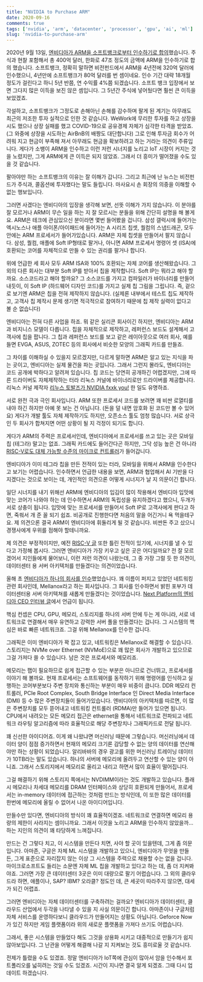 ```yaml
---
title: "NVIDIA to Purchase ARM"
date: 2020-09-16
comments: true
tags: ['nvidia', 'arm', 'datacenter', 'processor', 'gpu', 'ai', 'ml']
slug: 'nvidia-to-purchase-arm'
---
```


2020년 9월 13일, [엔비디아가 ARM을 소프트뱅크로부터 인수하기로
합의][ext:nvidia-to-acquire-arm]했습니다. 주식과 현찰 포함해서 총 400억 달러,
한화로 47조 정도의 금액에 ARM을 인수하기로 합의 했습니다. 소프트뱅크, 정확히
말하면 비전펀드에서 ARM을 4년전에 320억 달러에 인수했으니, 4년만에 소프트뱅크가
80억 달러를 번 셈이네요. 인수 기간 대략 18개월 정도가 걸린다고 하니 5년 반쯤, 연
수익률 4%쯤 되겠습니다. 소프트 뱅크 입장에서 보면 그다지 많은 이득을 보진 않은
셈입니다. 그 5년간 주식에 넣어뒀다면 훨씬 큰 이득을 보았겠죠.

[ext:nvidia-to-acquire-arm]: https://nvidianews.nvidia.com/news/nvidia-to-acquire-arm-for-40-billion-creating-worlds-premier-computing-company-for-the-age-of-ai

각설하고, 소프트뱅크가 그정도로 손해아닌 손해를 감수하며 팔게 된 계기는 아무래도
최근의 저조한 투자 실적으로 인한 것 같습니다. WeWork에 무리한 투자를 하고 상장을
시도 했으나 상장 실패를 했고 COVID-19으로 공유경제 자체가 심각한 타격을 받았죠.
(그 와중에 상장을 시도하는 AirBnB의 배짱도 대단합니다) 그로 인해 투자금 회수가
어려워 지고 현금이 부족해 져서 아무래도 현금을 확보하려고 하는 거라는 의견이
주류입니다. 게다가 소뱅이 ARM을 인수하고 이런 저런 시너지를 노리고 IoT 시장이
커지는 것을 노렸지만, 그게 ARM에게 큰 이득은 되지 않았죠. 그래서 더 흥미가
떨어졌을 수도 있을 것 같습니다.

팔아야만 하는 소프트뱅크의 이유는 잘 이해가 갑니다. 그리고 최근에 난 뉴스는
비전펀드가 주식과, 콜옵션에 투자했다는 말도 들립니다. 마사요시 손 회장의 의중을
이해할 수 없는 행보입니다.

그러면 사겠다는 엔비디아의 입장을 생각해 보면, 선뜻 이해가 가지 않습니다. 이
분야를 잘 모르거나 ARM이 무슨 일을 하는 지 잘 모르시는 분들을 위해 간단히 설명을
해 볼게요. ARM은 테크에 관심있으신 분이라면 몇번 들어봤을 겁니다. 삼성 갤럭시에
들어가는 엑시노스나 애플 아이폰/아이패드에 들어가는 A 시리즈 칩셋, 퀄컴의
스냅드래곤, 모두 안에는 ARM 프로세서가 들어가있습니다. ARM은 자체 칩셋을
만들어서 팔지 않습니다. 삼성, 퀄컴, 애플에 Soft IP형태로 팔거나, 아니면 ARM
프로세서 명령어 셋 (ISA)에 호환되는 코어를 자체적으로 만들 수 있는 권리를 팔거나
합니다.

위에 언급한 세 회사 모두 ARM ISA와 100% 호환되는 자체 코어를 생산해왔습니다. 그
외의 다른 회사는 대부분 Soft IP를 받아서 칩을 제작합니다. Soft IP는 뭐라고 해야
할까요. 소스코드라고 해야 할까요? 그 소스코드를 가지고 컴파일러가 바이너리를
만들어 내듯이, 이 Soft IP (하드웨어 디자인 코드)를 가지고 실제 칩 그림을
그립니다. 즉, 겉으로 보기엔 ARM은 칩을 전혀 제작하지 않습니다. (실제론 내부에서
테스트 칩도 제작하고, 고객사 칩 제작시 문제 생기면 적극적으로 참여하기 때문에 칩
제작 실력이 없다고 볼 순 없습니다)

엔비디아는 전혀 다른 사업을 하죠. 뭐 같은 실리콘 회사이긴 하지만, 엔비디아는
ARM과 비지니스 모델이 다릅니다. 칩을 자체적으로 제작하고, 레퍼런스 보드도
설계해서 고객사에 칩을 팝니다. 그 칩과 레퍼런스 보드를 보고 같은 레이아웃으로
여러 회사, 예를 들면 EVGA, ASUS, ZOTEC 등의 회사에서 비슷한 모양의 그래픽 카드를
만들죠.

그 차이를 이해하실 수 있을지 모르겠지만, 다르게 말하면 ARM은 알고 있는 지식을
파는 곳이고, 엔비디아는 실제 물건을 파는 곳입니다. 그래서 그런지 몰라도,
엔비디아는 코드 공개에 박하다고 알려져 있습니다. 칩 코드는 당연히 공개하긴
어렵겠지만, 그에 따른 드라이버도 자체제작하는 터라 리눅스 커널에 바이너리로만
드라이버를 제공합니다. 리눅스 커널 제작자 [리누스 토발즈가 NVIDIA fxxk
you!][ext:tovalds-nvidia-fu] 한 일도 유명하죠.

[ext:tovalds-nvidia-fu]: https://www.youtube.com/watch?v=iYWzMvlj2RQ

서로 완전 극과 극인 회사입니다. ARM 또한 프로세서 코드를 보려면 꽤 비싼 로열티를
내야 하긴 하지만 아예 못 보는 건 아닙니다. (돈을 덜 내면 암호화 된 코드만 볼 수
있어요) 게다가 개발 툴도 자체 제작하기도 하지만, 오픈소스 툴도 엄청 많습니다.
서로 상극인 두 회사가 합쳐지면 어떤 상황이 될 지 걱정이 되기도 합니다.

게다가 ARM의 주력은 프로세서인데, 엔비디아에서 프로세서를 쓰고 있는 곳은 모바일
칩 (테그라) 말고는 없죠. 그래픽 카드에도 들어간다곤 하지만, 그닥 성능 높은 건
아니라 [RISC-V로도 대체 가능할 수준의 마이크로 컨트롤러][ext:nvidia-falcon]가
들어갑니다.

[ext:nvidia-falcon]: https://www.phoronix.com/scan.php?page=news_item&px=NVIDIA-RISC-V-Next-Gen-Falcon

엔비디아가 이미 테그라 칩을 만든 전적이 있는 터라, 모바일을 위해서 ARM을
인수한다고 보기는 어렵습니다. 인수하면서 언급한 내용을 보면, ARM과 협업해서 AI
기반을 다지겠다는 것으로 보이는 데, 개인적인 의견으론 어떻게 시너지가 날 지
의문이긴 합니다.

일단 시너지를 내기 위해선 ARM에 엔비디아의 입김이 많이 작용해서 엔비디아 입맛에
맞는 코어가 나와야 하는 데 인수하면서 ARM의 독립성을 유지하겠다고 했으니, 두개가
서로 상충이 됩니다. 입맛에 맞는 프로세서를 만들어서 Soft IP로 고객사에게 판다고
하면, 죽쒀서 개 준 꼴 되기 쉽죠. 비공개로 진행한다면 처음의 말을 어긴거니 욕
먹을테구요. 제 의견으론 결국 ARM이 엔비디아에 휘둘리게 될 것 같습니다. 비싼돈
주고 샀으니 경쟁사에게 우위를 점해야 할테니까요.

제 의견은 부정적이지만, 예전 [RISC-V 글][risc-v-mainstream] 또한 틀린 전적이
있기에, 시너지를 낼 수 있다고 가정해 봅시다. 그러면 엔비디아가 가장 키우고 싶은
곳은 어디일까요? 전 잘 모르겠어서 지인들에게 물어보니, 이런 저런 의견이
나왔는데, 그 중 가장 그럴 듯 한 의견이, 데이터센터 용 서버 아키텍처를 만들겠다는
의견이었습니다.

[risc-v-mainstream]: risc-v-mainstream.md

올해 초 [엔비디아가 하나의 회사를 인수][ext:nvidia-acquire-mellanox]했었습니다.
꽤 이름이 퍼지고 있었던 네트워킹 관련 회사인데, Mellanox라고 하는 회사입니다. 그
회사를 인수하면서 밝힌 포부가 데이터센터용 서버 아키텍쳐를 새롭게 만들겠다는
것이었습니다. [Next Platform의 엔비디아 CEO 인터뷰
글][ext:nextplatform-nvidia-ceo-interview]에서 언급이 됩니다.

[ext:nvidia-acquire-mellanox]: https://nvidianews.nvidia.com/news/nvidia-completes-acquisition-of-mellanox-creating-major-force-driving-next-gen-data-centers
[ext:nextplatform-nvidia-ceo-interview]: https://www.nextplatform.com/2020/04/27/nvidia-plus-mellanox-talking-datacenter-architecture-with-jensen-huang

핵심 컨셉은 CPU, GPU, 메모리, 스토리지를 하나의 서버 안에 두는 게 아니라, 서로
네트워크로 연결해서 매우 유연하고 강력한 서버 풀을 만들겠다는 겁니다. 그
시스템의 핵심은 바로 빠른 네트워크죠. 그걸 위해 Mellanox를 인수한 겁니다.

그래픽은 이미 엔비디아가 꽉 잡고 있고, 네트워킹은 Mellanox로 해결할 수 있습니다.
스토리지는 NVMe over Ethernet (NVMoE)으로 꽤 많은 회사가 개발하고 있으므로 그걸
가져다 쓸 수 있습니다. 남은 것은 프로세서와 메모리죠.

메모리는 팹이 필요하므로 쉽게 접근할 수 있는 부분은 아니므로 건너뛰고,
프로세서를 이야기 해 볼까요. 현재 프로세서는 소프트웨어를 동작하기 위해 명령어를
인식하고 실행하는 코어부분보다 주변 장치와 통신하는 부분이 매우 비중이 큽니다.
DDR 메모리 컨트롤러, PCIe Root Complex, South Bridge Interface 인 Direct Media
Interface (DMI) 등 수 많은 주변장치들이 들어가있습니다. 엔비디아의 아키텍처를
따르면, 이 많은 주변장치를 모두 뜯어내고 네트워킹 컨트롤러 (RDMA)만 들어가
있으면 됩니다. CPU에서 내려오는 모든 메모리 접근은 ethernet을 통해서 네트워크로
전파되고 네트워크 라우팅 알고리즘에 따라 효율적으로 해당 주변장치나 그래픽카드로
전달 됩니다.

꽤 신선한 아이디어죠. 이게 왜 나왔냐면 머신러닝 때문에 그렇습니다. 머신러닝에서
데이터 양이 점점 증가하면서 현재의 메모리 크기론 감당할 수 없는 양의 데이터를
연산해야만 하는 상황이 되었습니다. 알리바바의 경우 광고를 위한 머신러닝 트레이닝
데이터가 10TB라는 말도 있습니다. 하나의 서버에 메모리에 올려두고 연산할 수 있는
양이 아니죠. 그래서 스토리지에서 메모리로 올리고 내리고 하면서 많이 효율이
떨어집니다.

그걸 해결하기 위해 스토리지 쪽에서는 NVDIMM이라는 것도 개발하고 있습니다. 플래시
메모리나 차세대 메모리를 DRAM 인터페이스와 상당히 호환되게 만들어서, 프로세서는
in-memory 데이터에 접근하는 것처럼 만드는 방식인데, 이 또한 많은 데이터를 한번에
메모리에 올릴 수 없어서 나온 아이디어입니다.

만들수만 있다면, 엔비디아의 방식이 꽤 효율적이겠죠. 네트워크로 연결하면 메모리
용량의 제한이 사라지는 셈이니까요. 그래서 이것을 노리고 ARM을 인수하지
않았을까... 하는 지인의 의견이 꽤 타당하게 느껴집니다.

만드는 건 그렇다 치고, 이 시스템을 만든다 치면, 사야 할 곳이 있을텐데, 그게 좀
의문입니다. 아마존, 구글은 자체 ML 시스템을 개발하고 있으니, 엔비디아가 무엇을
만들 든, 그게 표준으로 자리잡지 않는 이상 그 시스템을 주력으로 채용할 수는 없을
겁니다. 마이크로소프트도 들리는 소문엔 자체 ML 칩을 개발하고 있다고 하는 데, 좀
더 지켜봐야죠. 그러면 가장 큰 데이터센터 3곳은 이미 대량으로 팔기 어렵습니다. 그
외의 클라우드라 하면, 애플이나, SAP? IBM? 오라클? 정도인 데, 큰 세곳이 따라주지
않으면, 대세가 되긴 어렵죠.

그러면 엔비디아는 자체 데이터센터를 구축하려는 걸까요? 엔비디아가 데이터센터,
클라우드 산업에서 두각을 나타낼 수 있을 지 사실 의문이긴 합니다. 아마존이나
구글처럼 자체 서비스를 운영하다보니 클라우드가 만들어지는 상황도 아닙니다.
Geforce Now가 있긴 하지만 게임 플랫폼이라 위의 새로운 플랫폼을 가져다 쓰기도
어렵습니다.

그래서, 좋은 시스템을 만들었다 해도 그것을 상용화 시키고 대중적으로 만들기가
쉽지 않아보입니다. 그 난관을 어떻게 해결해 나갈 지 지켜보는 것도 흥미로울 것
같습니다.

전제가 틀렸을 수도 있겠죠. 정말 엔비디아가 IoT쪽에 관심이 많아서 암을 인수해서
포트폴리오를 넓히려는 것일 수도 있겠죠. 시간이 지나면 결국 알게 되겠죠. 그때
다시 업데이트 하겠습니다.
